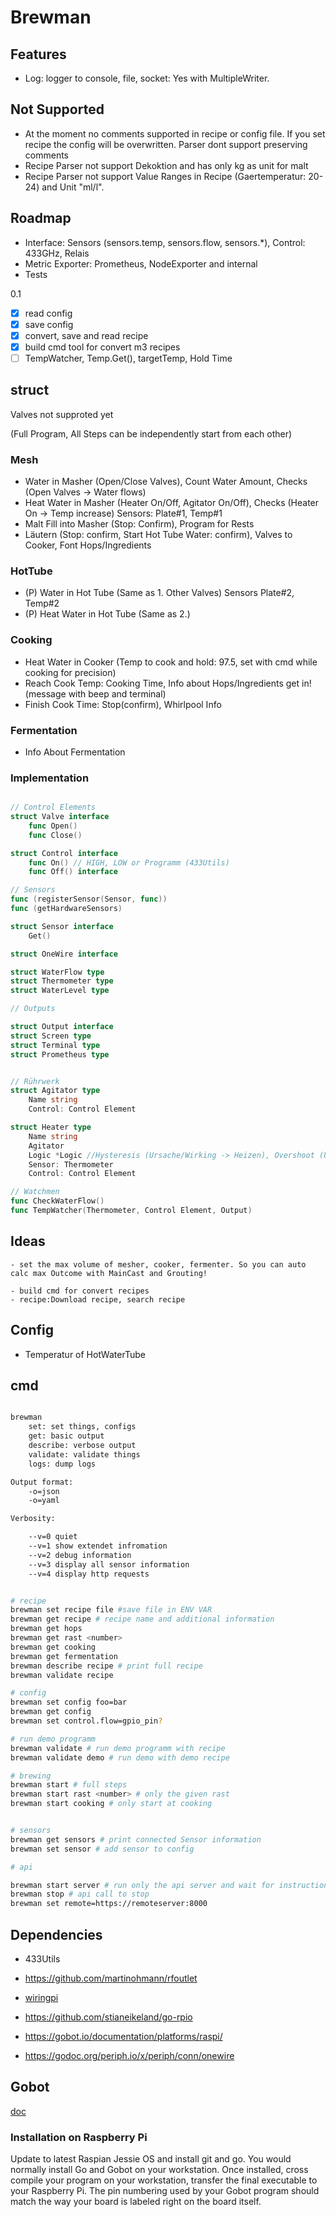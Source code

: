 # Brewman

## Features

- Log: logger to console, file, socket: Yes with MultipleWriter.

## Not Supported

- At the moment no comments supported in recipe or config file. If you set recipe the config will be overwritten. Parser dont support preserving comments
- Recipe Parser not support Dekoktion and has only kg as unit for malt
- Recipe Parser not support Value Ranges in Recipe (Gaertemperatur: 20-24) and Unit "ml/l".

## Roadmap

- Interface: Sensors (sensors.temp, sensors.flow, sensors.*), Control: 433GHz, Relais
- Metric Exporter: Prometheus, NodeExporter and internal
- Tests

0.1

- [x] read config
- [x] save config
- [x] convert, save and read recipe
- [x] build cmd tool for convert m3 recipes
- [ ] TempWatcher, Temp.Get(), targetTemp, Hold Time

## struct

Valves not supproted yet

(Full Program, All Steps can be independently start from each other)

### Mesh

- Water in Masher (Open/Close Valves), Count Water Amount, Checks (Open Valves -> Water flows)
- Heat Water in Masher (Heater On/Off, Agitator On/Off), Checks (Heater On -> Temp increase) Sensors: Plate#1, Temp#1
- Malt Fill into Masher (Stop: Confirm), Program for Rests
- Läutern (Stop: confirm, Start Hot Tube Water: confirm), Valves to Cooker, Font Hops/Ingredients

### HotTube

- (P) Water in Hot Tube (Same as 1. Other Valves) Sensors Plate#2, Temp#2
- (P) Heat Water in Hot Tube (Same as 2.)

### Cooking

- Heat Water in Cooker (Temp to cook and hold: 97.5, set with cmd while cooking for precision)
- Reach Cook Temp: Cooking Time, Info about Hops/Ingredients get in! (message with beep and terminal)
- Finish Cook Time: Stop(confirm), Whirlpool Info

### Fermentation

- Info About Fermentation

### Implementation

```go

// Control Elements
struct Valve interface
    func Open()
    func Close()

struct Control interface
    func On() // HIGH, LOW or Programm (433Utils)
    func Off() interface

// Sensors
func (registerSensor(Sensor, func))
func (getHardwareSensors)

struct Sensor interface
    Get()

struct OneWire interface

struct WaterFlow type
struct Thermometer type
struct WaterLevel type

// Outputs

struct Output interface
struct Screen type
struct Terminal type
struct Prometheus type


// Rührwerk
struct Agitator type
    Name string
    Control: Control Element

struct Heater type
    Name string
    Agitator
    Logic *Logic //Hysteresis (Ursache/Wirking -> Heizen), Overshoot (Überschwingen, Über einen soll zustand hinaus und dann auf diesen einstellt)
    Sensor: Thermometer
    Control: Control Element

// Watchmen
func CheckWaterFlow()
func TempWatcher(Thermometer, Control Element, Output)
```

## Ideas

    - set the max volume of mesher, cooker, fermenter. So you can auto calc max Outcome with MainCast and Grouting!

    - build cmd for convert recipes
    - recipe:Download recipe, search recipe

## Config

- Temperatur of HotWaterTube

## cmd

```bash

brewman
    set: set things, configs
    get: basic output
    describe: verbose output
    validate: validate things
    logs: dump logs

Output format:
    -o=json
    -o=yaml

Verbosity:

    --v=0 quiet
    --v=1 show extendet infromation
    --v=2 debug information
    --v=3 display all sensor information
    --v=4 display http requests


# recipe
brewman set recipe file #save file in ENV VAR
brewman get recipe # recipe name and additional information
brewman get hops
brewman get rast <number>
brewman get cooking
brewman get fermentation
brewman describe recipe # print full recipe
brewman validate recipe

# config
brewman set config foo=bar
brewman get config
brewman set control.flow=gpio_pin?

# run demo programm
brewman validate # run demo programm with recipe
brewman validate demo # run demo with demo recipe

# brewing
brewman start # full steps
brewman start rast <number> # only the given rast
brewman start cooking # only start at cooking


# sensors
brewman get sensors # print connected Sensor information
brewman set sensor # add sensor to config

# api

brewman start server # run only the api server and wait for instructions
brewman stop # api call to stop
brewman set remote=https://remoteserver:8000

```

## Dependencies

- 433Utils
- https://github.com/martinohmann/rfoutlet

- [wiringpi](https://tutorials-raspberrypi.de/wiringpi-installieren-pinbelegung/)
- https://github.com/stianeikeland/go-rpio

- https://gobot.io/documentation/platforms/raspi/
- https://godoc.org/periph.io/x/periph/conn/onewire

## Gobot

[doc](https://gobot.io/documentation)

### Installation on Raspberry Pi

Update to latest Raspian Jessie OS and install git and go.
You would normally install Go and Gobot on your workstation.
Once installed, cross compile your program on your workstation, transfer the final executable to your Raspberry Pi.
The pin numbering used by your Gobot program should match the way your board is labeled right on the board itself.

